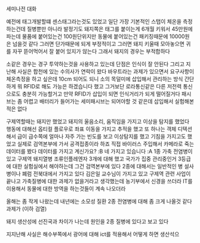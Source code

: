 
세미나전 대화

예전에 태그개발할떄 센스태그라는것도 있었고
일단 가장 기본적인 스탭이 체온을 측정하는건데
질병뿐만 아니라 발정기도
돼지쪽은 태그를 붙이는게 6개월 키워서 45만원에 파는데 물품에 붙어있는건 100원단위지만
동물에 붙어있는건 패키징때문에 10000원은 넘을것 같다 그러면 단가때문에 되게 부정적이고
그러면 돼지 키울때 모아놓으면 귀를 자꾸 뜯어먹어서 잘 붙어 있지가 않는다
그래서 돼지의 경우는 부적합하다

소같은 경우는 경구 투약하는것을 사용하고 있는데
단점은 인식이 잘 안된다
그리고 지난해 사실은 합천에 있는 수의사가 연락이 왔다 
바우트라는 과제가 있으면서 요구사항이 체온측정을 하고 싶은데 
10cm 되어도 되니 소의 목덜미에 삽입해서 관리하는 방식
간단하게 뭐 RFID로 해도 가능은 하겠습니다 했고 그거보단 로라통신같은 다른 저전력 통신으로도 충분히 가능할거고 만약 RFID가 삽입이 되면 인식거리가 되게 떨어질거다
패시브는 좀 어렵고 배터리가 들어가는 세미패시브는 되어야할 것 같은데 삽입해서 실험해본적은 없다


구제역할때는 돼지만 했었고
돼지의 울음소리, 움직임을 가지고 이상을 탐지를 했었다
행동에 대해선 옵티컬 플로우로 좌표 이동을 가지고 추적을 했고
또 하나는 객체 디텍션해서 급이 급수쪽에 얼마나 자주 가는 빈도를 보고 이상탐지를 했고
기침을 가지고도 했었고
실제로 검역본부에 가서 공격접종이라 하죠 직접 바이러스 주입해서
카메라로 죽는 데이터를 봤다
데이터를 가지고 계신가요?  :B
네 가지고 있습니다 :A
1종 가축 전염병이 있고 구제역 돼지열병 조류인플레엔자 3개에 대해 했고
국가가 집중 관리중인거
3등급에 대한 실험실에서 해야하는데 그건 검역본부에 있다
2종에 대해서는 일반적인 병
설사병이나 폐럼 전북대에서 가지고 있다 김은일 교수님이 가지고 있고
구제역 관련 사업이 끝나고 가축질병에 대한 과제가 없을거라고 생각했는데
농기부에서 신경을 쓰더라 IT를 이용해서 동물에 대한 방역을 하는것들이 계속 나오더라


올해는 좀 작게 나왔는데 내년에는 소모성 질환 2종 전염병에 대해 좀 크게 나올것 같다 과제가
(이하 검열)

돼지 생산성에 선진국과 차이가 나는데 원인을 2종 질병에 있다고 보고 있다

지지난해 사실은 해수부쪽에서 광어에 대해 ict를 적용해서 어떻게 하면 생산석으 